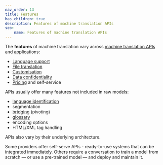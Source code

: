 ```yaml
---
nav_order: 13
title: Features
has_children: true
description: Features of machine translation APIs
seo:
    name: Features of machine translation APIs
---
```


The **features** of machine translation vary across [machine translation APIs](/translation-apis) and applications:

- [Language support](/languages)
- [File translation](/file)
- [Customisation](/customisation)
- [Data confidentiality](/data-confidentiality)
- [Pricing](/pricing) and self-service

APIs usually offer many features not included in raw models:
- [language identification](/language-identification)
- segmentation
- [bridging](/bridging) (pivoting)
- [glossary](/glossaries)
- encoding options
- HTML/XML tag handling

APIs also vary by their underlying architecture.

Some providers offer self-serve APIs - ready-to-use systems that can be integrated immediately.
Others require a conversation to train a model from scratch — or use a pre-trained model — and deploy and maintain it.
